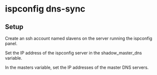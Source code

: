 # ispconfig dns-sync
## Setup

Create an ssh account named slavens on the server running the ispconfig panel.

Set the IP address of the ispconfig server in the shadow_master_dns variable.

In the masters variable, set the IP addresses of the master DNS servers.
